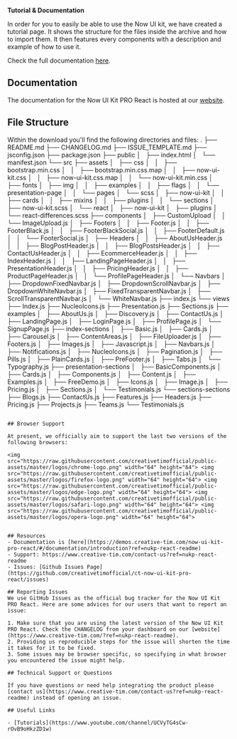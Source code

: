 **Tutorial & Documentation**

In order for you to easily be able to use the Now UI kit, we have created a tutorial page. It shows the structure for the files inside the archive and how to import them. It then features every components with a description and example of how to use it.

Check the full documentation [here](https://demos.creative-tim.com/now-ui-kit-pro-react/#/documentation/introduction?ref=nukp-react-readme).

## Documentation
The documentation for the Now UI Kit PRO React is hosted at our [website](https://demos.creative-tim.com/now-ui-kit-pro-react/#/documentation/introduction?ref=nukp-react-readme).


## File Structure

Within the download you'll find the following directories and files:
.
├── README.md
├── CHANGELOG.md
├── ISSUE_TEMPLATE.md
├── jsconfig.json
├── package.json
├── public
│   ├── index.html
│   └── manifest.json
└── src
    ├── assets
    │   ├── css
    │   │   ├── bootstrap.min.css
    │   │   ├── bootstrap.min.css.map
    │   │   ├── now-ui-kit.css
    │   │   ├── now-ui-kit.css.map
    │   │   └── now-ui-kit.min.css
    │   ├── fonts
    │   ├── img
    │   │   ├── examples
    │   │   ├── flags
    │   │   └── presentation-page
    │   │       └── pages
    │   └── scss
    │       ├── now-ui-kit
    │       │   ├── cards
    │       │   ├── mixins
    │       │   ├── plugins
    │       │   └── sections
    │       ├── now-ui-kit.scss
    │       └── react
    │           ├── now-ui-kit
    │           ├── plugins
    │           └── react-differences.scss
    ├── components
    │   ├── CustomUpload
    │   │   └── ImageUpload.js
    │   ├── Footers
    │   │   ├── Footer.js
    │   │   ├── FooterBlack.js
    │   │   ├── FooterBlackSocial.js
    │   │   ├── FooterDefault.js
    │   │   └── FooterSocial.js
    │   ├── Headers
    │   │   ├── AboutUsHeader.js
    │   │   ├── BlogPostHeader.js
    │   │   ├── BlogPostsHeader.js
    │   │   ├── ContactUsHeader.js
    │   │   ├── EcommerceHeader.js
    │   │   ├── IndexHeader.js
    │   │   ├── LandingPageHeader.js
    │   │   ├── PresentationHeader.js
    │   │   ├── PricingHeader.js
    │   │   ├── ProductPageHeader.js
    │   │   └── ProfilePageHeader.js
    │   └── Navbars
    │       ├── DropdownFixedNavbar.js
    │       ├── DropdownScrollNavbar.js
    │       ├── DropdownWhiteNavbar.js
    │       ├── FixedTransparentNavbar.js
    │       ├── ScrollTransparentNavbar.js
    │       └── WhiteNavbar.js
    ├── index.js
    └── views
        ├── Index.js
        ├── NucleoIcons.js
        ├── Presentation.js
        ├── Sections.js
        ├── examples
        │   ├── AboutUs.js
        │   ├── Discovery.js
        │   ├── ContactUs.js
        │   ├── LandingPage.js
        │   ├── LoginPage.js
        │   ├── ProfilePage.js
        │   └── SignupPage.js
        ├── index-sections
        │   ├── Basic.js
        │   ├── Cards.js
        │   ├── Carousel.js
        │   ├── ContentAreas.js
        │   ├── FileUploader.js
        │   ├── Footers.js
        │   ├── Images.js
        │   ├── Javascript.js
        │   ├── Navbars.js
        │   ├── Notifications.js
        │   ├── NucleoIcons.js
        │   ├── Pagination.js
        │   ├── Pills.js
        │   ├── PlainCards.js
        │   ├── PreFooter.js
        │   ├── Tabs.js
        │   └── Typography.js
        ├── presentation-sections
        │   ├── BasicComponents.js
        │   ├── Cards.js
        │   ├── Components.js
        │   ├── Content.js
        │   ├── Examples.js
        │   ├── FreeDemo.js
        │   ├── Icons.js
        │   ├── Image.js
        │   ├── Pricing.js
        │   ├── Sections.js
        │   └── Testimonials.js
        └── sections-sections
            ├── Blogs.js
            ├── ContactUs.js
            ├── Features.js
            ├── Headers.js
            ├── Pricing.js
            ├── Projects.js
            ├── Teams.js
            └── Testimonials.js
```

## Browser Support

At present, we officially aim to support the last two versions of the following browsers:

<img src="https://raw.githubusercontent.com/creativetimofficial/public-assets/master/logos/chrome-logo.png" width="64" height="64"> <img src="https://raw.githubusercontent.com/creativetimofficial/public-assets/master/logos/firefox-logo.png" width="64" height="64"> <img src="https://raw.githubusercontent.com/creativetimofficial/public-assets/master/logos/edge-logo.png" width="64" height="64"> <img src="https://raw.githubusercontent.com/creativetimofficial/public-assets/master/logos/safari-logo.png" width="64" height="64"> <img src="https://raw.githubusercontent.com/creativetimofficial/public-assets/master/logos/opera-logo.png" width="64" height="64">


## Resources
- Documentation is [here](https://demos.creative-tim.com/now-ui-kit-pro-react/#/documentation/introduction?ref=nukp-react-readme)
- Support: https://www.creative-tim.com/contact-us?ref=nukp-react-readme
- Issues: [Github Issues Page](https://github.com/creativetimofficial/ct-now-ui-kit-pro-react/issues)

## Reporting Issues
We use GitHub Issues as the official bug tracker for the Now UI Kit PRO React. Here are some advices for our users that want to report an issue:

1. Make sure that you are using the latest version of the Now UI Kit PRO React. Check the CHANGELOG from your dashboard on our [website](https://www.creative-tim.com/?ref=nukp-react-readme).
2. Providing us reproducible steps for the issue will shorten the time it takes for it to be fixed.
3. Some issues may be browser specific, so specifying in what browser you encountered the issue might help.

## Technical Support or Questions

If you have questions or need help integrating the product please [contact us](https://www.creative-tim.com/contact-us?ref=nukp-react-readme) instead of opening an issue.

## Useful Links

- [Tutorials](https://www.youtube.com/channel/UCVyTG4sCw-rOvB9oHkzZD1w)